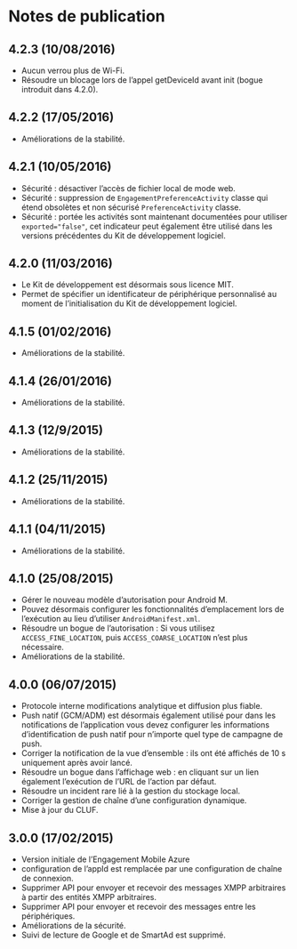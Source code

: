 <properties
    pageTitle="Intégration du SDK Android Azure Engagement Mobile"
    description="Dernières mises à jour et les procédures pour Android SDK pour Azure Mobile Engagement"
    services="mobile-engagement"
    documentationCenter="mobile"
    authors="piyushjo"
    manager="dwrede"
    editor="" />

<tags
    ms.service="mobile-engagement"
    ms.workload="mobile"
    ms.tgt_pltfrm="mobile-android"
    ms.devlang="Java"
    ms.topic="article"
    ms.date="08/10/2016"
    ms.author="piyushjo" />

# <a name="release-notes"></a>Notes de publication

## <a name="423-08102016"></a>4.2.3 (10/08/2016)

- Aucun verrou plus de Wi-Fi.
- Résoudre un blocage lors de l’appel getDeviceId avant init (bogue introduit dans 4.2.0).

## <a name="422-05172016"></a>4.2.2 (17/05/2016)

- Améliorations de la stabilité.

## <a name="421-05102016"></a>4.2.1 (10/05/2016)

- Sécurité : désactiver l’accès de fichier local de mode web.
- Sécurité : suppression de `EngagementPreferenceActivity` classe qui étend obsolètes et non sécurisé `PreferenceActivity` classe.
- Sécurité : portée les activités sont maintenant documentées pour utiliser `exported="false"`, cet indicateur peut également être utilisé dans les versions précédentes du Kit de développement logiciel.

## <a name="420-03112016"></a>4.2.0 (11/03/2016)

- Le Kit de développement est désormais sous licence MIT.
- Permet de spécifier un identificateur de périphérique personnalisé au moment de l’initialisation du Kit de développement logiciel.

## <a name="415-02012016"></a>4.1.5 (01/02/2016)

- Améliorations de la stabilité.

## <a name="414-01262016"></a>4.1.4 (26/01/2016)

- Améliorations de la stabilité.

## <a name="413-1292015"></a>4.1.3 (12/9/2015)

- Améliorations de la stabilité.

## <a name="412-11252015"></a>4.1.2 (25/11/2015)

- Améliorations de la stabilité.

## <a name="411-11042015"></a>4.1.1 (04/11/2015)

- Améliorations de la stabilité.

## <a name="410-08252015"></a>4.1.0 (25/08/2015)

- Gérer le nouveau modèle d’autorisation pour Android M.
- Pouvez désormais configurer les fonctionnalités d’emplacement lors de l’exécution au lieu d’utiliser `AndroidManifest.xml`.
- Résoudre un bogue de l’autorisation : Si vous utilisez `ACCESS_FINE_LOCATION`, puis `ACCESS_COARSE_LOCATION` n’est plus nécessaire.
- Améliorations de la stabilité.

## <a name="400-07062015"></a>4.0.0 (06/07/2015)

-   Protocole interne modifications analytique et diffusion plus fiable.
-   Push natif (GCM/ADM) est désormais également utilisé pour dans les notifications de l’application vous devez configurer les informations d’identification de push natif pour n’importe quel type de campagne de push.
-   Corriger la notification de la vue d’ensemble : ils ont été affichés de 10 s uniquement après avoir lancé.
-   Résoudre un bogue dans l’affichage web : en cliquant sur un lien également l’exécution de l’URL de l’action par défaut.
-   Résoudre un incident rare lié à la gestion du stockage local.
-   Corriger la gestion de chaîne d’une configuration dynamique.
-   Mise à jour du CLUF.

## <a name="300-02172015"></a>3.0.0 (17/02/2015)

-   Version initiale de l’Engagement Mobile Azure
-   configuration de l’appId est remplacée par une configuration de chaîne de connexion.
-   Supprimer API pour envoyer et recevoir des messages XMPP arbitraires à partir des entités XMPP arbitraires.
-   Supprimer API pour envoyer et recevoir des messages entre les périphériques.
-   Améliorations de la sécurité.
-   Suivi de lecture de Google et de SmartAd est supprimé.

